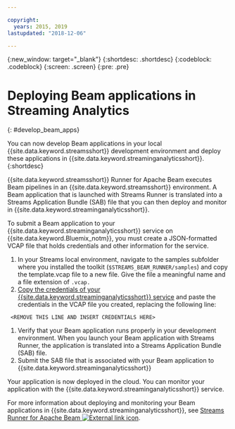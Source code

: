 ```yaml
---

copyright:
  years: 2015, 2019
lastupdated: "2018-12-06"

---
```


<!-- Attribute definitions -->
{:new_window: target="_blank"}
{:shortdesc: .shortdesc}
{:codeblock: .codeblock}
{:screen: .screen}
{:pre: .pre}

# Deploying Beam applications in Streaming Analytics
{: #develop_beam_apps}

You can now develop Beam applications in your local {{site.data.keyword.streamsshort}} development environment and deploy these applications in {{site.data.keyword.streaminganalyticsshort}}.
{:shortdesc}

{{site.data.keyword.streamsshort}} Runner for Apache Beam executes Beam pipelines in an {{site.data.keyword.streamsshort}} environment. A Beam application that is launched with Streams Runner is translated into a Streams Application Bundle (SAB) file that you can then deploy and monitor in {{site.data.keyword.streaminganalyticsshort}}.

To submit a Beam application to your {{site.data.keyword.streaminganalyticsshort}} service on {{site.data.keyword.Bluemix_notm}}, you must create a JSON-formatted VCAP file that holds credentials and other information for the service.

1. In your Streams local environment, navigate to the samples subfolder where you installed the toolkit (`$STREAMS_BEAM_RUNNER/samples`) and copy the template.vcap file to a new file. Give the file a meaningful name and a file extension of `.vcap.`
1. [Copy the credentials of your {{site.data.keyword.streaminganalyticsshort}} service](/docs/services/StreamingAnalytics?topic=StreamingAnalytics-service_plans#service_plans#vcap_services) and paste the credentials in the VCAP file you created, replacing the following line:
```
 <REMOVE THIS LINE AND INSERT CREDENTIALS HERE>
 ```
1. Verify that your Beam application runs properly in your  development environment. When you launch your Beam application with Streams Runner, the application is translated into a Streams Application Bundle (SAB) file.
1. Submit the SAB file that is associated with your Beam application to {{site.data.keyword.streaminganalyticsshort}}

Your application is now deployed in the cloud. You can monitor your application with the {{site.data.keyword.streaminganalyticsshort}} service.

For more information about deploying and monitoring your Beam applications in {{site.data.keyword.streaminganalyticsshort}}, see [Streams Runner for Apache Beam ![External link icon](../../icons/launch-glyph.svg "External link icon")](https://ibmstreams.github.io/streamsx.documentation/docs/beamrunner/beamrunner-1-intro/).
